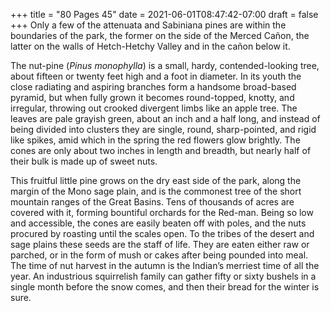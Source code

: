 +++
title = "80 Pages 45"
date = 2021-06-01T08:47:42-07:00
draft = false
+++
Only a few of the attenuata and Sabiniana pines are within the boundaries of the park, the former on the side of the Merced Cañon, the latter on the walls of Hetch-Hetchy Valley and in the cañon below it.

The nut-pine (_Pinus monophylla_) is a small, hardy, contended-looking tree, about fifteen or twenty feet high and a foot in diameter. In its youth the close radiating and aspiring branches form a handsome broad-based pyramid, but when fully grown it becomes round-topped, knotty, and irregular, throwing out crooked divergent limbs like an apple tree. The leaves are pale grayish green, about an inch and a half long, and instead of being divided into clusters they are single, round, sharp-pointed, and rigid like spikes, amid which in the spring the red flowers glow brightly. The cones are only about two inches in length and breadth, but nearly half of their bulk is made up of sweet nuts.

This fruitful little pine grows on the dry east side of the park, along the margin of the Mono sage plain, and is the commonest tree of the short mountain ranges of the Great Basins. Tens of thousands of acres are covered with it, forming bountiful orchards for the Red-man. Being so low and accessible, the cones are easily beaten off with poles, and the nuts procured by roasting until the scales open. To the tribes of the desert and sage plains these seeds are the staff of life. They are eaten either raw or parched, or in the form of mush or cakes after being pounded into meal. The time of nut harvest in the autumn is the Indian’s merriest time of all the year. An industrious squirrelish family can gather fifty or sixty bushels in a single month before the snow comes, and then their bread for the winter is sure.
